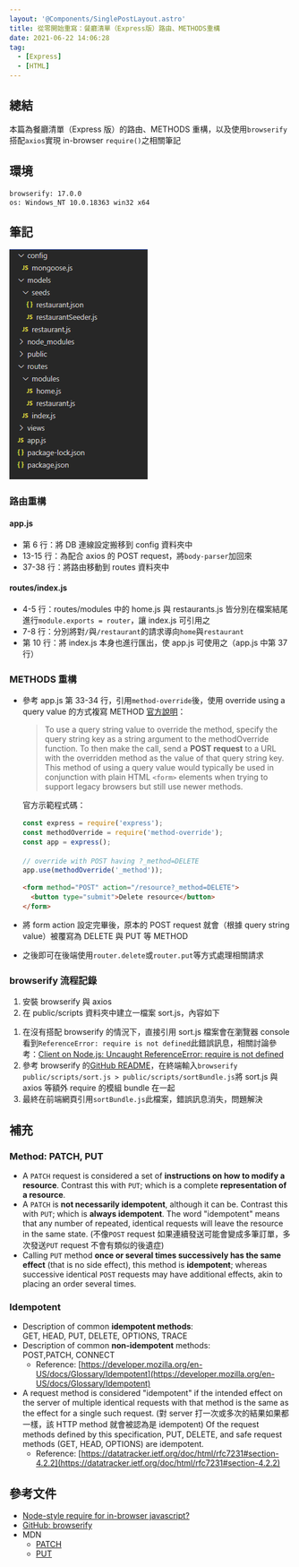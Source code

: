 ```yaml
---
layout: '@Components/SinglePostLayout.astro'
title: 從零開始重寫：餐廳清單（Express版）路由、METHODS重構
date: 2021-06-22 14:06:28
tag:
  - [Express]
  - [HTML]
---
```


## 總結

本篇為餐廳清單（Express 版）的路由、METHODS 重構，以及使用`browserify`搭配`axios`實現 in-browser `require()`之相關筆記

## 環境

```
browserify: 17.0.0
os: Windows_NT 10.0.18363 win32 x64
```

## 筆記

![重構後的資料夾結構](/2021/express-restaurant-list-1/folderStructure.png)

### 路由重構

<script src="https://gist.github.com/tzynwang/708c0d129d912f54e8043e62cb9e751a.js"></script>

#### app.js

- 第 6 行：將 DB 連線設定搬移到 config 資料夾中
- 13-15 行：為配合 axios 的 POST request，將`body-parser`加回來
- 37-38 行：將路由移動到 routes 資料夾中

#### routes/index.js

- 4-5 行：routes/modules 中的 home.js 與 restaurants.js 皆分別在檔案結尾進行`module.exports = router`，讓 index.js 可引用之
- 7-8 行：分別將對`/`與`/restaurant`的請求導向`home`與`restaurant`
- 第 10 行：將 index.js 本身也進行匯出，使 app.js 可使用之（app.js 中第 37 行）

### METHODS 重構

- 參考 app.js 第 33-34 行，引用`method-override`後，使用 override using a query value 的方式複寫 METHOD
  [官方說明](http://expressjs.com/en/resources/middleware/method-override.html)：

  > To use a query string value to override the method, specify the query string key as a string argument to the methodOverride function. To then make the call, send a **POST request** to a URL with the overridden method as the value of that query string key. This method of using a query value would typically be used in conjunction with plain HTML `<form>` elements when trying to support legacy browsers but still use newer methods.

  官方示範程式碼：

  ```js
  const express = require('express');
  const methodOverride = require('method-override');
  const app = express();

  // override with POST having ?_method=DELETE
  app.use(methodOverride('_method'));
  ```

  ```html
  <form method="POST" action="/resource?_method=DELETE">
    <button type="submit">Delete resource</button>
  </form>
  ```

- 將 form action 設定完畢後，原本的 POST request 就會（根據 query string value）被覆寫為 DELETE 與 PUT 等 METHOD
- 之後即可在後端使用`router.delete`或`router.put`等方式處理相關請求

### browserify 流程記錄

1. 安裝 browserify 與 axios
1. 在 public/scripts 資料夾中建立一檔案 sort.js，內容如下

<script src="https://gist.github.com/tzynwang/f034770c2ca9f0cc16edc449f44a1f94.js"></script>

1. 在沒有搭配 browserify 的情況下，直接引用 sort.js 檔案會在瀏覽器 console 看到`ReferenceError: require is not defined`此錯誤訊息，相關討論參考：[Client on Node.js: Uncaught ReferenceError: require is not defined](https://stackoverflow.com/questions/19059580/client-on-node-js-uncaught-referenceerror-require-is-not-defined)
1. 參考 browserify 的[GitHub README](https://github.com/browserify/browserify#example)，在終端輸入`browserify public/scripts/sort.js > public/scripts/sortBundle.js`將 sort.js 與 axios 等額外 require 的模組 bundle 在一起
1. 最終在前端網頁引用`sortBundle.js`此檔案，錯誤訊息消失，問題解決

## 補充

### Method: PATCH, PUT

- A `PATCH` request is considered a set of **instructions on how to modify a resource**. Contrast this with `PUT`; which is a complete **representation of a resource**.
- A `PATCH` is **not necessarily idempotent**, although it can be. Contrast this with `PUT`; which is **always idempotent**. The word "idempotent" means that any number of repeated, identical requests will leave the resource in the same state. (不像`POST` request 如果連續發送可能會變成多筆訂單，多次發送`PUT` request 不會有類似的後遺症)
- Calling `PUT` method **once or several times successively has the same effect** (that is no side effect), this method is **idempotent**; whereas successive identical `POST` requests may have additional effects, akin to placing an order several times.

### Idempotent

- Description of common **idempotent methods**: GET, HEAD, PUT, DELETE, OPTIONS, TRACE
- Description of common **non-idempotent** methods: POST,PATCH, CONNECT
  - Reference: [https://developer.mozilla.org/en-US/docs/Glossary/Idempotent](https://developer.mozilla.org/en-US/docs/Glossary/Idempotent)
- A request method is considered "idempotent" if the intended effect on the server of multiple identical requests with that method is the same as the effect for a single such request. (對 server 打一次或多次的結果如果都一樣，該 HTTP method 就會被認為是 idempotent) Of the request methods defined by this specification, PUT, DELETE, and safe request methods (GET, HEAD, OPTIONS) are idempotent.
  - Reference: [https://datatracker.ietf.org/doc/html/rfc7231#section-4.2.2](https://datatracker.ietf.org/doc/html/rfc7231#section-4.2.2)

## 參考文件

- [Node-style require for in-browser javascript?](https://stackoverflow.com/questions/6971583/node-style-require-for-in-browser-javascript/11588570)
- [GitHub: browserify](https://github.com/browserify/browserify#browserify)
- MDN
  - [PATCH](https://developer.mozilla.org/en-US/docs/Web/HTTP/Methods/PATCH)
  - [PUT](https://developer.mozilla.org/en-US/docs/Web/HTTP/Methods/PUT)
